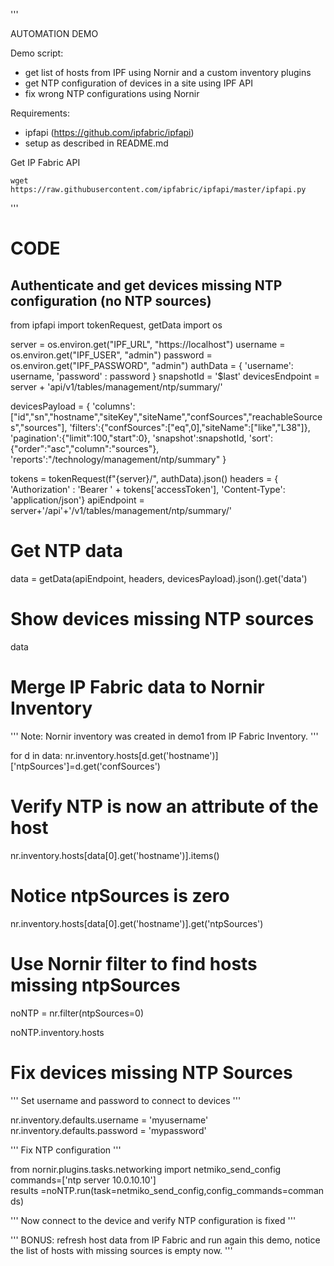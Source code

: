 '''

AUTOMATION DEMO

Demo script:
- get list of hosts from IPF using Nornir and a custom inventory plugins
- get NTP configuration of devices in a site using IPF API
- fix wrong NTP configurations using Nornir

Requirements:
- ipfapi (https://github.com/ipfabric/ipfapi)
- setup as described in README.md

Get IP Fabric API

    wget https://raw.githubusercontent.com/ipfabric/ipfapi/master/ipfapi.py

'''

# CODE

## Authenticate and get devices missing NTP configuration (no NTP sources)

from ipfapi import tokenRequest, getData
import os

server = os.environ.get("IPF_URL", "https://localhost")
username = os.environ.get("IPF_USER", "admin")
password  = os.environ.get("IPF_PASSWORD", "admin")
authData = { 'username': username, 'password' : password }
snapshotId = '$last'
devicesEndpoint = server + 'api/v1/tables/management/ntp/summary/'

devicesPayload = {
  'columns':["id","sn","hostname","siteKey","siteName","confSources","reachableSources","sources"],
  'filters':{"confSources":["eq",0],"siteName":["like","L38"]},
  'pagination':{"limit":100,"start":0},
  'snapshot':snapshotId,
  'sort':{"order":"asc","column":"sources"},
  'reports':"/technology/management/ntp/summary"
}

tokens = tokenRequest(f"{server}/", authData).json()
headers = { 'Authorization' : 'Bearer ' + tokens['accessToken'], 'Content-Type': 'application/json'}
apiEndpoint = server+'/api'+'/v1/tables/management/ntp/summary/'

# Get NTP data

data = getData(apiEndpoint, headers, devicesPayload).json().get('data')

# Show devices missing NTP sources

data

# Merge IP Fabric data to Nornir Inventory
'''
Note: Nornir inventory was created in demo1 from IP Fabric Inventory.
'''

for d in data:
    nr.inventory.hosts[d.get('hostname')]['ntpSources']=d.get('confSources')

# Verify NTP is now an attribute of the host

nr.inventory.hosts[data[0].get('hostname')].items()

# Notice ntpSources is zero

nr.inventory.hosts[data[0].get('hostname')].get('ntpSources')

# Use Nornir filter to find hosts missing ntpSources

noNTP = nr.filter(ntpSources=0)

noNTP.inventory.hosts

# Fix devices missing NTP Sources
'''
Set username and password to connect to devices
'''

nr.inventory.defaults.username = 'myusername'
nr.inventory.defaults.password = 'mypassword' 

'''
Fix NTP configuration
'''

from nornir.plugins.tasks.networking import netmiko_send_config
commands=['ntp server 10.0.10.10']
results =noNTP.run(task=netmiko_send_config,config_commands=commands)

'''
Now connect to the device and verify NTP configuration is fixed
'''

'''
BONUS: refresh host data from IP Fabric and run again this demo, notice the list of hosts with missing sources is empty now.
'''

